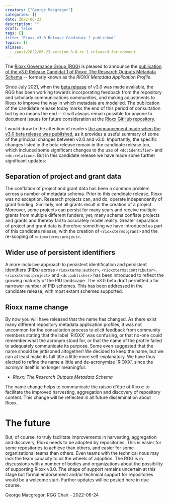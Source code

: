```yaml
---
creators: ["George Macgregor"]
categories: []
date: 2022-06-23
description: ""
draft: false
tags: []
title: "Rioxx v3.0 Release Candidate 1 published"
topics: []
aliases:
  - /post/2022/06-23-version-3-0-rc-1-released-for-comment
---
```


The [Rioxx Governance Group (RGG)](https://www.rioxx.net/governance/) is pleased to announce the [publication of the v3.0 Release Candidat 1 of Rioxx: The Research Outputs Metadata Schema](https://www.rioxx.net/profiles/v3-0-rc-1/) -- formerly known as the *RIOXX Metadata Application Profile*.

Since July 2021, when the [beta release](https://www.rioxx.net/profiles/v3-0-beta-1/) of v3.0 was made available, the RGG has been working towards incorporating feedback from the repository and scholarly communications communities, and making adjustments to Rioxx to improve the way in which metadata are modelled. The publication of the candidate release today marks the end of this period of consultation but by no means the end -- it will always remain possible for anyone to document issues for future consideration at the [Rioxx GitHub repository](https://github.com/antleaf/rioxx).

I would draw to the attention of readers [the announcement made when the v3.0 beta release was published](https://www.rioxx.net/post/2021/07-06-version-3-0-draft-for-public-comment/), as it provides a useful summary of some of the principal changes between v2.0 and v3.0. Importantly, the specific changes listed in the beta release remain in the candidate release too, which included some significant changes to the use of `<dc:identifier>` and `<dc:relation>`. But in this candidate release we have made some further significant updates:

## Separation of project and grant data
The conflation of project and grant data has been a common problem across a number of metadata schema. Prior to this candidate release, Rioxx was no exception. Research projects can, and do, operate independently of grant funding. Similarly, not all grants result in the creation of a project. Moreover, some projects can persist for many years and receive multiple grants from multiple different funders; yet, many schema conflate projects and grants and thereby fail to accurately model reality. Greater separation of project and grant data is therefore something we have introduced as part of this candidate release, with the creation of `<rioxxterms:grant>` and the re-scoping of `<rioxxterms:project>`.

## Wider use of persistent identifiers
A more inclusive approach to persistent identification and persistent identifiers (PIDs) across `<rioxxterms:author>`, `<rioxxterms:contributor>`, `<rioxxterms:project>` and `<dc:publisher>` has been introduced to reflect the growing maturity of the PID landscape. The v3.0 beta draft permitted a far narrower number of PID schemes. This has been addressed in the candidate release, with most extant schemes supported.

## Rioxx name change
By now you will have released that the name has changed. As there exist many different repository metadata application profiles, it was not uncommon for the consultation process to elicit feedback from community members stating that the label 'RIOXX' was confusing, or that no-one could remember what the acronym stood for, or that the name of the profile failed to adequately communicate its purpose. Some even suggested that the name should be jettisoned altogether! We decided to keep the name, but we can at least make its full title a little more self-explanatory. We have thus elected to refine the name a little and de-acronymize 'RIOXX', since the acronym itself is no longer meaningful:

* *Rioxx: The Research Outputs Metadata Schema*

The name change helps to communicate the raison d'être of Rioxx: to facilitate the improved harvesting, aggregation and discovery of repository content. This change will be reflected in all future dissemination about Rioxx.

# The future
But, of course, to truly facilitate improvements in harvesting, aggregation and discovery, Rioxx needs to be adopted by repositories. This is easier for some repositories to achieve than others, and easier for some organizational teams than others. Even teams with the technical nous may lack the team capacity to oil the wheels of adoption. The RGG is in discussions with a number of bodies and organizations about the possibility of supporting Rioxx v3.0. The shape of support remains uncertain at this stage but formal endorsement and/or technical support for repositories would be a welcome start. Further updates will be posted here in due course.

George Macgregor, RGG Chair - 2022-06-24





